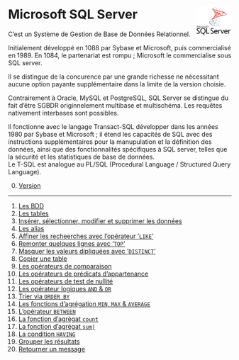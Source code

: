 # **Microsoft SQL Server** <a href="https://github.com/MiKL5/Business_Intelligence/"> <img src="assets/Microsoft_SQL_Server.svg" alt="SQL Server" align="right" height="64px"> </a>
C’est un Système de Gestion de Base de Données Relationnel.

Initialement développé en 1088 par Sybase et Microsoft, puis commercialisé en 1989. En 1084, le partenariat est rompu ; Microsoft le commercialise sous SQL server.

Il se distingue de la concurence par une grande richesse ne nécessitant aucune option payante supplémentaire dans la limite de la version choisie.

Contrairement à Oracle, MySQL et PostgreSQL, SQL Server se distingue du fait d’être SGBDR originnelement multibase et multischéma. Les requêtes nativement interbases sont possibles.

Il fonctionne avec le langage Transact-SQL développer dans les années 1980 par Sybase et Microsoft ; il étend les capacités de SQL avec des instructions supplémentaires pour la manupulation et la définition des données, ainsi que des fonctionnalités spécifiques à SQL server, telles que la sécurité et les statistiques de base de données.  
Le T-SQL est analogue au PL/SQL (Procedural Language / Structured Query Language).

0. [Version](sqlServer/version)
---
1. [Les BDD](sqlServer/datasets)  
1. [Les tables](sqlServer/tables)  
1. [Insérer, sélectionner, modifier et supprimer les données](sqlServer/insert)    
1. [Les alias](sqlServer/part1)  
1. [Affiner les recheerches avec l’opérateur ’`LIKE`’](sqlServer/part1)  
1. [Remonter quelques lignes avec ’`TOP`’](sqlServer/part1)  
1. [Masquer les valeurs dipliquées avec ’`DISTINCT`’](sqlServer/part1)  
1. [Copier une table](sqlServer/part1)  
1. [Les opérateurs de comparaison](sqlServer/part1)  
1. [Les opérateurs de prédicats d’appartenance](sqlServer/part1)  
1. [Les opérateurs de test de nullité](sqlServer/part1)  
1. [Les opérateur logiques `AND` & `OR`](sqlServer/part2)  
1. [Trier via `ORDER BY`](sqlServer/part2)  
1. [Les fonctions d’agrégation `MIN`, `MAX` & `AVERAGE`](sqlServer/part2)  
1. [L’opérateur `BETWEEN`](sqlServer/part2)  
1. [La fonction d’agrégat `count`](sqlServer/part2)  
1. [La fonction d’agrégat `sum)`](sqlServer/part2)  
1. [La condition `HAVING`](sqlServer/part2)  
1. [Grouper les résultats](sqlServer/part2)  
1. [Retourner un message](sqlServer/part2)  